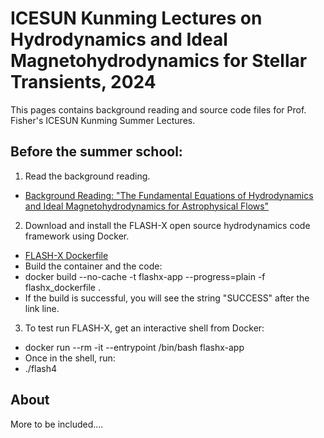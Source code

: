 
# ICESUN Kunming Lectures on Hydrodynamics and Ideal Magnetohydrodynamics for Stellar Transients, 2024

This pages contains background reading and source code files for Prof. Fisher's ICESUN Kunming Summer Lectures.

## Before the summer school:

1. Read the background reading.
- [Background Reading: "The Fundamental Equations of Hydrodynamics and Ideal Magnetohydrodynamics for Astrophysical Flows"](./hydro_equation_derivation.pdf)

2. Download and install the FLASH-X open source hydrodynamics code framework using Docker.
- [FLASH-X Dockerfile](https://github.com/rtfisher/summerschool_lectures/flashx-dockerfile)
- Build the container and the code:
-   docker build --no-cache -t flashx-app --progress=plain -f flashx_dockerfile .
-   If the build is successful, you will see the string "SUCCESS" after the link line.
3. To test run FLASH-X, get an interactive shell from Docker:
-   docker run --rm -it --entrypoint /bin/bash flashx-app
- Once in the shell, run:
-   ./flash4  

## About

More to be included....
